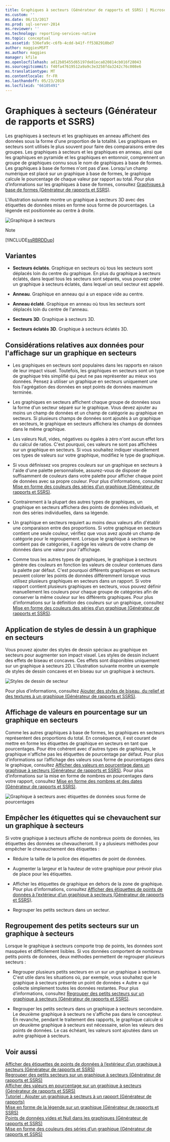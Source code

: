 ```yaml
---
title: Graphiques à secteurs (Générateur de rapports et SSRS) | Microsoft Docs
ms.custom: ''
ms.date: 06/13/2017
ms.prod: sql-server-2014
ms.reviewer: ''
ms.technology: reporting-services-native
ms.topic: conceptual
ms.assetid: 536efa9c-c6fb-4cdd-b41f-ff5382910bd7
author: maggiesMSFT
ms.author: maggies
manager: kfile
ms.openlocfilehash: ad12b85455d65197de81eca820814cb016f28043
ms.sourcegitcommit: f40fa47619512a9a9c3e3258fda3242c76c008e6
ms.translationtype: MT
ms.contentlocale: fr-FR
ms.lasthandoff: 05/23/2019
ms.locfileid: "66105491"
---
```

# <a name="pie-charts-report-builder-and-ssrs"></a>Graphiques à secteurs (Générateur de rapports et SSRS)
  Les graphiques à secteurs et les graphiques en anneau affichent des données sous la forme d'une proportion de la totalité. Les graphiques en secteurs sont utilisés le plus souvent pour faire des comparaisons entre des groupes. Les graphiques à secteurs et les graphiques en anneau, ainsi que les graphiques en pyramide et les graphiques en entonnoir, comprennent un groupe de graphiques connu sous le nom de graphiques à base de formes. Les graphiques à base de formes n'ont pas d'axe. Lorsqu'un champ numérique est placé sur un graphique à base de formes, le graphique calcule le pourcentage de chaque valeur par rapport au total. Pour plus d’informations sur les graphiques à base de formes, consultez [Graphiques à base de formes &#40;Générateur de rapports et SSRS&#41;](charts-report-builder-and-ssrs.md).  
  
 L'illustration suivante montre un graphique à secteurs 3D avec des étiquettes de données mises en forme sous forme de pourcentages.  La légende est positionnée au centre à droite.  
  
 ![Graphique à secteurs](../media/piechart.gif "Graphique à secteurs")  
  
> [!NOTE]  
>  [!INCLUDE[ssRBRDDup](../../includes/ssrbrddup-md.md)]  
  
## <a name="variations"></a>Variantes  
  
-   **Secteurs éclatés**. Graphique en secteurs où tous les secteurs sont déplacés loin du centre du graphique. En plus du graphique à secteurs éclatés, dans lequel tous les secteurs sont séparés, vous pouvez créer un graphique à secteurs éclatés, dans lequel un seul secteur est appelé.  
  
-   **Anneau**. Graphique en anneau qui a un espace vide au centre.  
  
-   **Anneau éclaté**. Graphique en anneau où tous les secteurs sont déplacés loin du centre de l'anneau.  
  
-   **Secteurs 3D**. Graphique à secteurs 3D.  
  
-   **Secteurs éclatés 3D**. Graphique à secteurs éclatés 3D.  
  
## <a name="data-considerations-for-display-on-a-pie-chart"></a>Considérations relatives aux données pour l'affichage sur un graphique en secteurs  
  
-   Les graphiques en secteurs sont populaires dans les rapports en raison de leur impact visuel. Toutefois, les graphiques en secteurs sont un type de graphique très simplifié qui peut ne pas représenter au mieux vos données. Pensez à utiliser un graphique en secteurs uniquement une fois l'agrégation des données en sept points de données maximum terminée.  
  
-   Les graphiques en secteurs affichent chaque groupe de données sous la forme d'un secteur séparé sur le graphique. Vous devez ajouter au moins un champ de données et un champ de catégorie au graphique en secteurs. Si plusieurs champs de données sont ajoutés à un graphique en secteurs, le graphique en secteurs affichera les champs de données dans le même graphique.  
  
-   Les valeurs Null, vides, négatives ou égales à zéro n'ont aucun effet lors du calcul de ratios. C'est pourquoi, ces valeurs ne sont pas affichées sur un graphique en secteurs. Si vous souhaitez indiquer visuellement ces types de valeurs sur votre graphique, modifiez le type de graphique.  
  
-   Si vous définissez vos propres couleurs sur un graphique en secteurs à l'aide d'une palette personnalisée, assurez-vous de disposer de suffisamment de couleurs dans votre palette pour afficher chaque point de données avec sa propre couleur. Pour plus d’informations, consultez [Mise en forme des couleurs des séries d’un graphique &#40;Générateur de rapports et SSRS&#41;](formatting-series-colors-on-a-chart-report-builder-and-ssrs.md).  
  
-   Contrairement à la plupart des autres types de graphiques, un graphique en secteurs affichera des points de données individuels, et non des séries individuelles, dans sa légende.  
  
-   Un graphique en secteurs requiert au moins deux valeurs afin d'établir une comparaison entre des proportions. Si votre graphique en secteurs contient une seule couleur, vérifiez que vous avez ajouté un champ de catégorie pour le regroupement. Lorsque le graphique à secteurs ne contient pas de catégories, il agrège les valeurs de votre champ de données dans une valeur pour l'affichage.  
  
-   Comme tous les autres types de graphiques, le graphique à secteurs génère des couleurs en fonction les valeurs de couleur contenues dans la palette par défaut. C'est pourquoi différents graphiques en secteurs peuvent colorer les points de données différemment lorsque vous utilisez plusieurs graphiques en secteurs dans un rapport. Si votre rapport contient plusieurs graphiques en secteurs, vous pouvez définir manuellement les couleurs pour chaque groupe de catégories afin de conserver la même couleur sur les différents graphiques. Pour plus d’informations sur la définition des couleurs sur un graphique, consultez [Mise en forme des couleurs des séries d’un graphique &#40;Générateur de rapports et SSRS&#41;](formatting-series-colors-on-a-chart-report-builder-and-ssrs.md).  
  
## <a name="applying-drawing-styles-to-a-pie-chart"></a>Application de styles de dessin à un graphique en secteurs  
 Vous pouvez ajouter des styles de dessin spéciaux au graphique en secteurs pour augmenter son impact visuel. Les styles de dessin incluent des effets de biseau et concaves. Ces effets sont disponibles uniquement sur un graphique à secteurs 2D. L'illustration suivante montre un exemple de styles de dessin concaves et en biseau sur un graphique à secteurs.  
  
 ![Styles de dessin de secteur](../media/rs-piedrawingeffects-concave2.gif "Styles de dessin de secteur")  
  
 Pour plus d’informations, consultez [Ajouter des styles de biseau, du relief et des textures à un graphique &#40;Générateur de rapports et SSRS&#41;](chart-effects-add-bevel-emboss-or-texture-report-builder.md).  
  
## <a name="displaying-percentage-values-on-a-pie-chart"></a>Affichage de valeurs en pourcentage sur un graphique en secteurs  
 Comme les autres graphiques à base de formes, les graphiques en secteurs représentent des proportions du total. En conséquence, il est courant de mettre en forme les étiquettes de graphique en secteurs en tant que pourcentages. Pour être cohérent avec d'autres types de graphiques, le graphique n'affiche pas les étiquettes de pourcentage par défaut. Pour plus d’informations sur l’affichage des valeurs sous forme de pourcentages dans le graphique, consultez [Afficher des valeurs en pourcentage dans un graphique à secteurs &#40;Générateur de rapports et SSRS&#41;](display-percentage-values-on-a-pie-chart-report-builder-and-ssrs.md). Pour plus d’informations sur la mise en forme de nombres en pourcentages dans votre rapport, consultez [Mise en forme des nombres et des dates &#40;Générateur de rapports et SSRS&#41;](formatting-numbers-and-dates-report-builder-and-ssrs.md).  
  
 ![Graphique à secteurs avec étiquettes de données sous forme de pourcentages](../media/rs-piechartpercentages.gif "Graphique à secteurs avec étiquettes de données sous forme de pourcentages")  
  
## <a name="preventing-overlapped-labels-on-a-pie-chart"></a>Empêcher les étiquettes qui se chevauchent sur un graphique à secteurs  
 Si votre graphique à secteurs affiche de nombreux points de données, les étiquettes des données se chevaucheront. Il y a plusieurs méthodes pour empêcher le chevauchement des étiquettes :  
  
-   Réduire la taille de la police des étiquettes de point de données.  
  
-   Augmenter la largeur et la hauteur de votre graphique pour prévoir plus de place pour les étiquettes.  
  
-   Afficher les étiquettes de graphique en dehors de la zone de graphique. Pour plus d’informations, consultez [Afficher des étiquettes de points de données à l’extérieur d’un graphique à secteurs &#40;Générateur de rapports et SSRS&#41;](display-data-point-labels-outside-a-pie-chart-report-builder-and-ssrs.md).  
  
-   Regrouper les petits secteurs dans un secteur.  
  
## <a name="consolidating-small-slices-on-a-pie-chart"></a>Regroupement des petits secteurs sur un graphique à secteurs  
 Lorsque le graphique à secteurs comporte trop de points, les données sont masquées et difficilement lisibles. Si vos données comportent de nombreux petits points de données, deux méthodes permettent de regrouper plusieurs secteurs :  
  
-   Regrouper plusieurs petits secteurs en un sur un graphique à secteurs. C'est utile dans les situations où, par exemple, vous souhaitez que le graphique à secteurs présente un point de données « Autre » qui collecte simplement toutes les données restantes. Pour plus d’informations, consultez [Regrouper des petits secteurs sur un graphique à secteurs &#40;Générateur de rapports et SSRS&#41;](collect-small-slices-on-a-pie-chart-report-builder-and-ssrs.md).  
  
-   Regrouper les petits secteurs dans un graphique à secteurs secondaire. Le deuxième graphique à secteurs ne s'affiche pas dans le concepteur. En revanche, pendant le traitement des rapports, le graphique calcule si un deuxième graphique à secteurs est nécessaire, selon les valeurs des points de données. Le cas échéant, les valeurs sont ajoutées dans un autre graphique à secteurs.  
  
## <a name="see-also"></a>Voir aussi  
 [Afficher des étiquettes de points de données à l’extérieur d’un graphique à secteurs &#40;Générateur de rapports et SSRS&#41;](display-data-point-labels-outside-a-pie-chart-report-builder-and-ssrs.md)   
 [Regrouper des petits secteurs sur un graphique à secteurs &#40;Générateur de rapports et SSRS&#41;](collect-small-slices-on-a-pie-chart-report-builder-and-ssrs.md)   
 [Afficher des valeurs en pourcentage sur un graphique à secteurs &#40;Générateur de rapports et SSRS&#41;](display-percentage-values-on-a-pie-chart-report-builder-and-ssrs.md)   
 [Tutoriel : Ajouter un graphique à secteurs à un rapport &#40;Générateur de rapports&#41;](../tutorial-add-a-pie-chart-to-your-report-report-builder.md)   
 [Mise en forme de la légende sur un graphique &#40;Générateur de rapports et SSRS&#41;](chart-legend-formatting-report-builder.md)   
 [Points de données vides et Null dans les graphiques &#40;Générateur de rapports et SSRS&#41;](empty-and-null-data-points-in-charts-report-builder-and-ssrs.md)   
 [Mise en forme des couleurs des séries d’un graphique &#40;Générateur de rapports et SSRS&#41;](formatting-series-colors-on-a-chart-report-builder-and-ssrs.md)  
  
  
